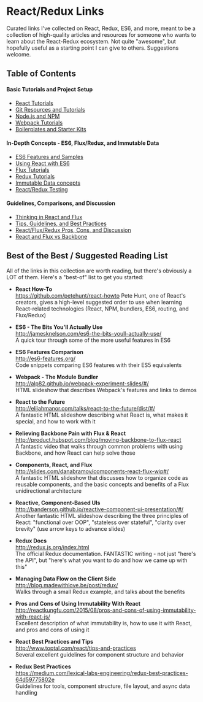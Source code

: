 # React/Redux Links
Curated links I've collected on React, Redux, ES6, and more, meant to be a collection of high-quality articles and resources for someone who wants to learn about the React-Redux ecosystem.  Not quite "awesome", but hopefully useful as a starting point I can give to others.  Suggestions welcome.


## Table of Contents

#### Basic Tutorials and Project Setup
- [React Tutorials](react-tutorials.md)
- [Git Resources and Tutorials](git-resources.md)
- [Node.js and NPM](node-js-and-npm.md)
- [Webpack Tutorials](webpack-tutorials.md)
- [Boilerplates and Starter Kits](boilerplates-and-starter-kits.md)

#### In-Depth Concepts - ES6, Flux/Redux, and Immutable Data
- [ES6 Features and Samples](es6-features.md)
- [Using React with ES6](using-react-with-es6.md)
- [Flux Tutorials](flux-tutorials.md)
- [Redux Tutorials](redux-tutorials.md)
- [Immutable Data concepts](immutable-data.md)
- [React/Redux Testing](react-redux-testing.md)

#### Guidelines, Comparisons, and Discussion
- [Thinking in React and Flux](thinking-in-react-and-flux.md)
- [Tips, Guidelines, and Best Practices](tips-and-best-practices.md)
- [React/Flux/Redux Pros, Cons, and Discussion](pros-cons-discussion.md)
- [React and Flux vs Backbone](react-vs-backbone.md)




## Best of the Best / Suggested Reading List

All of the links in this collection are worth reading, but there's obviously a LOT of them.  Here's a "best-of" list to get you started:

- **React How-To**  
  https://github.com/petehunt/react-howto
  Pete Hunt, one of React's creators, gives a high-level suggested order to use when learning React-related technologies (React, NPM, bundlers, ES6, routing, and Flux/Redux)

- **ES6 - The Bits You'll Actually Use**  
  http://jamesknelson.com/es6-the-bits-youll-actually-use/  
  A quick tour through some of the more useful features in ES6

- **ES6 Features Comparison**  
  http://es6-features.org/  
  Code snippets comparing ES6 features with their ES5 equivalents

- **Webpack - The Module Bundler**  
  http://alp82.github.io/webpack-experiment-slides/#/  
  HTML slideshow that describes Webpack's features and links to demos

- **React to the Future**  
  http://elijahmanor.com/talks/react-to-the-future/dist/#/  
  A fantastic HTML slideshow describing what React is, what makes it special, and how to work with it

- **Relieving Backbone Pain with Flux & React**  
  http://product.hubspot.com/blog/moving-backbone-to-flux-react  
  A fantastic video that walks through common problems with using Backbone, and how React can help solve those

- **Components, React, and Flux**  
  http://slides.com/danabramov/components-react-flux-wip#/  
  A fantastic HTML slideshow that discusses how to organize code as reusable components, and the basic concepts and benefits of a Flux unidirectional architecture

- **Reactive, Component-Based UIs**  
  http://banderson.github.io/reactive-component-ui-presentation/#/  
  Another fantastic HTML slideshow describing the three principles of React: "functional over OOP", "stateless over stateful", "clarity over brevity" (use arrow keys to advance slides)

- **Redux Docs**  
  http://redux.js.org/index.html  
  The official Redux documentation. FANTASTIC writing - not just "here's the API", but "here's what you want to do and how we came up with this"

- **Managing Data Flow on the Client Side**  
  http://blog.madewithlove.be/post/redux/  
  Walks through a small Redux example, and talks about the benefits

- **Pros and Cons of Using Immutability With React**  
  http://reactkungfu.com/2015/08/pros-and-cons-of-using-immutability-with-react-js/  
  Excellent description of what immutability is, how to use it with React, and pros and cons of using it

- **React Best Practices and Tips**  
  http://www.toptal.com/react/tips-and-practices  
  Several excellent guidelines for component structure and behavior

- **Redux Best Practices**  
  https://medium.com/lexical-labs-engineering/redux-best-practices-64d59775802e  
  Guidelines for tools, component structure, file layout, and async data handling

